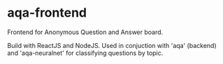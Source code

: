 # aqa-frontend
Frontend for Anonymous Question and Answer board.

Build with ReactJS and NodeJS.  Used in conjuction with 'aqa' (backend) and 'aqa-neuralnet' for classifying questions by topic.
